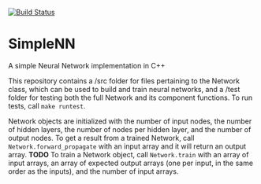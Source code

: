 [![Build Status](https://travis-ci.com/bsakai2000/SimpleNN.svg?branch=master)](https://travis-ci.com/bsakai2000/SimpleNN)
# SimpleNN

A simple Neural Network implementation in C++

This repository contains a /src folder for files pertaining to the Network class, which can be used to build and train neural networks, and a /test folder for testing both the full Network and its component functions. To run tests, call `make runtest`.

Network objects are initialized with the number of input nodes, the number of hidden layers, the number of nodes per hidden layer, and the number of output nodes. To get a result from a trained Network, call `Network.forward_propagate` with an input array and it will return an output array. **TODO** To train a Network object, call `Network.train` with an array of input arrays, an array of expected output arrays (one per input, in the same order as the inputs), and the number of input arrays.
